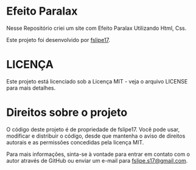 # Efeito Paralax

Nesse Repositório criei um site com Efeito Paralax Utilizando Html, Css.

Este projeto foi desenvolvido por [fslipe17](https://github.com/fslipe17).

# LICENÇA

Este projeto está licenciado sob a Licença MIT - veja o arquivo LICENSE para mais detalhes.

# Direitos sobre o projeto

O código deste projeto é de propriedade de fslipe17. Você pode usar, modificar e distribuir o código, desde que mantenha o aviso de direitos autorais e as permissões concedidas pela licença MIT.

Para mais informações, sinta-se à vontade para entrar em contato com o autor através de GitHub ou enviar um e-mail para fslipe.s17@gmail.com.
